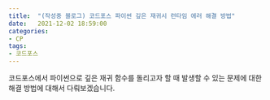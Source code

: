 ```yaml
---
title:  "(작성중 블로그) 코드포스 파이썬 깊은 재귀시 런타임 에러 해결 방법"
date:   2021-12-02 18:59:00
categories:
- CP
tags:
- 코드포스
---
```


 코드포스에서 파이썬으로 깊은 재귀 함수를 돌리고자 할 때 발생할 수 있는 문제에 대한 해결 방법에 대해서 다뤄보겠습니다.
